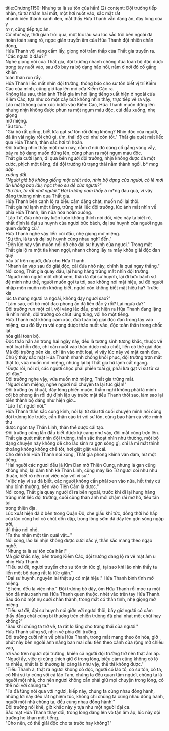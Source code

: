 title:Chương1150: Nhưng ta là sư tôn của hắn! (2)
content:
Đội trưởng tiếp nhận, từ từ nhắm hai mắt, một hơi nuốt vào, sắc mặt rất<br>nhanh biến thành xanh đen, mắt thấy Hứa Thanh vẫn đang ăn, đáy lòng của y<br>r*n r*, cũng tiếp tục ăn.<br>Cứ như vậy, thời gian trôi qua, một lúc lâu sau lúc sắc trời bên ngoài đã<br>hoàn toàn sáng rõ, ngọc giản truyền âm của Hứa Thanh đột nhiên chấn động,<br>Hứa Thanh vội vàng cầm lấy, giọng nói trầm thấp của Thất gia truyền ra.<br>"Các ngươi ở đâu?!"<br>Nghe giọng nói của Thất gia, đội trưởng nhanh chóng đưa toàn bộ độc dược<br>trong tay nuốt vào, sau đó bày ra bộ dạng hấp hối, nằm ở nơi đó cố gắng khiến<br>toàn thân run rẩy.<br>Hứa Thanh liếc mắt nhìn đội trưởng, thông báo cho sư tôn biết vị trí Kiếm<br>Các của mình, cũng giơ tay lên mở cửa Kiếm Các ra.<br>Không lâu sau, thân ảnh Thất gia im hơi lặng tiếng xuất hiện ở ngoài cửa<br>Kiếm Các, tựa như có một cây bút không nhìn thấy, trực tiếp vẽ ra vậy.<br>Lão mặt không cảm xúc bước vào Kiếm Các, Hứa Thanh muốn đứng lên<br>nhưng nhịn không được phun ra một ngụm máu độc, cúi đầu xuống, nhẹ giọng<br>mở miệng.<br>"Sư tôn..."<br>"Giả bộ rất giống, biết lừa gạt sư tôn rồi đúng không? Nhìn độc của ngươi,<br>đã ăn vài ngày rồi chứ gì, ừm, thái độ coi như còn tốt." Thất gia quét mắt liếc<br>qua Hứa Thanh, thần sắc hơi trì hoãn.<br>Đội trưởng nhìn thấy một màn này, nằm ở nơi đó cũng cố gắng vùng vẫy,<br>bày ra bộ dạng muốn đứng lên, cũng phun ra một ngụm máu độc.<br>Thất gia cười lạnh, đi qua bên người đội trưởng, nhịn không được đá một<br>cước, phịch một tiếng, đá đội trưởng từ trạng thái nằm thành ngồi, b* m*ng đập<br>xuống đất.<br>"Ngươi giả bộ không giống một chút nào, nhìn bộ dạng của ngươi, có lẽ mới<br>ăn không bao lâu, học theo sư đệ của ngươi?"<br>"Sư tôn, ta rất nhớ người." Đội trưởng cảm thấy b* m*ng đau quá, vì vậy<br>đáng thương nhìn qua Thất gia.<br>Hứa Thanh bên cạnh lộ ra biểu cảm đắng chát, muốn nói lại thôi.<br>Thất gia hừ lạnh một tiếng, trừng mắt liếc đội trưởng, lúc ánh mắt nhìn về<br>phía Hứa Thanh, lần nữa hòa hoãn xuống.<br>"Lão Tứ, đứa nhỏ này luôn luôn không thích nói dối, việc này ta biết rõ,<br>nhất định là đại sư huynh của ngươi bức bách, đại sư huynh của ngươi ngựa<br>quen đường cũ."<br>Hứa Thanh nghe vậy liền cúi đầu, nhẹ giọng mở miệng.<br>"Sư tôn, là ta và đại sư huynh cùng nhau nghĩ đến."<br>"Đến lúc này vẫn muốn nói đỡ cho đại sư huynh của ngươi." Trong mắt<br>Thất gia lộ ra một tia khen ngợi, nhanh chóng lấy ra mấy khỏa giải độc đan quý<br>báu từ trên người, đưa cho Hứa Thanh.<br>"Nhanh ăn vào sau đó giải độc, cái đứa nhỏ này, chính là quá ngay thẳng."<br>Nói xong, Thất gia quay đầu, lại hung hăng trừng mắt nhìn đội trưởng.<br>"Ngươi nhìn ngươi một chút xem, thân là đại sư huynh, lại đi bức bách sư<br>đệ mình như thế, ngươi muốn gọi ta tới, sao không nói mật hiệu, sư đệ ngươi<br>nhập môn muộn nên không biết, ngươi còn không biết mật hiệu hả? Trước kia<br>lúc ta mang ngươi ra ngoài, không dạy ngươi sao?"<br>"Làm sao, cởi bỏ một đạo phong ấn đã liền đắc ý rồi? Lại ngứa da?"<br>Đội trưởng run một cái, vội vàng lắc đầu, phát hiện ra Hứa Thanh đang lặng<br>lẽ nhìn mình, đội trường có chút lúng túng, vội ho một tiếng.<br>Hứa Thanh mặt không cảm xúc, đưa toàn bộ giải độc đan trong tay vào<br>miệng, sau đó lấy ra vài cọng dược thảo nuốt vào, độc toàn thân trong chốc lát<br>hóa giải toàn bộ.<br>Độc thảo hắn ăn trong hai ngày này, đều là tương sinh tương khắc, thuộc về<br>một loại hỗn độc, chỉ cần nuốt vào thảo dược mấu chốt, liền có thể giải độc.<br>Mà đội trưởng bên kia, chỉ ăn vào một loại, vì vậy lúc này vẻ mặt xanh đen.<br>Chú ý thấy sắc mặt Hứa Thanh nhanh chóng khôi phục, đội trưởng trợn mắt<br>thật to, vừa muốn mở miệng, nhưng lại bị Thất gia hừ lạnh cắt ngang.<br>"Được rồi, nói đi, các ngươi chọc phải phiền toái gì, phải lừa gạt vi sư từ xa<br>tới đây."<br>Đội trưởng nghe vậy, vừa muốn mở miệng, Thất gia trừng mắt.<br>"Ngươi câm miệng, nghe ngươi nói chuyện ta lại tức giận!"<br>Đội trưởng ủy khuất, đáy lòng phiền muộn, thầm nghĩ không phải là mình<br>cởi bỏ phong ấn rồi dự định lập uy trước mặt tiểu Thanh thôi sao, làm sao lại<br>biến thành bộ dáng như hiện giờ...<br>"Lão Tứ, ngươi nói."<br>Hứa Thanh thần sắc cung kính, nói lại từ đầu tới cuối chuyện mình nói cùng<br>đội trưởng lúc trước, cẩn thận cáo tri với sư tôn, cũng bao hàm cả việc mình thu<br>được ngón tay Thần Linh, thân thể được cải tạo.<br>Đội trưởng cũng lần đầu biết được kỹ càng như vậy, đôi mắt cũng trợn lên.<br>Thất gia quét mắt nhìn đội trưởng, thần sắc thoạt nhìn như thường, một bộ<br>dạng chuyện này không để cho lão sinh ra gợn sóng gì, chỉ là mí mắt thỉnh<br>thoảng không khống chế tốt, hơi giật giật vài cái.<br>Cho đến khi Hứa Thanh nói xong, Thất gia phong khinh vân đạm, hừ một<br>tiếng.<br>"Hai người các ngươi đều là Kim Đan mở Thiên Cung, nhưng lá gan cũng<br>không nhỏ, lại dám tính kế Thần Linh, cũng may lão Tứ ngươi coi như nhu<br>thuận, biết rõ nên nói việc này với vi sư."<br>"Việc này vi sư đã biết, các ngươi không cần phải xen vào nữa, hết thảy cứ<br>như bình thường, tiến vào Tiên Cấm là được."<br>Nói xong, Thất gia quay người đi ra bên ngoài, trước khi đi lại hung hăng<br>trừng mắt liếc đội trưởng, cuối cùng thân ảnh mới chậm rãi mơ hồ, tiêu tán tại<br>trong thiên địa.<br>Lúc xuất hiện đã ở bên trong Quận Đô, che giấu khí tức, đồng thời hô hấp<br>của lão cũng hơi có chút dồn dập, trong lòng sớm đã dấy lên gợn sóng ngập trời,<br>thì thào nói nhỏ.<br>"Ta thu nhận một tên quái vật..."<br>Nói xong, lão lại nhịn không được cười đắc ý, thần sắc mang theo ngạo<br>nghễ.<br>"Nhưng ta là sư tôn của hắn!"<br>Mà giờ khắc này, bên trong Kiếm Các, đội trưởng đang lộ ra vẻ mặt âm u<br>nhìn Hứa Thanh.<br>"Tiểu sư đệ, ngươi truyền cho sư tôn tin tức gì, tại sao khi lão nhìn thấy ta<br>liền một bộ dạng rất là tức giận."<br>"Đại sư huynh, nguyên lai thật sự có mật hiệu." Hứa Thanh bình tĩnh mở<br>miệng.<br>"E hèm, đều là việc nhỏ." Đội trưởng bò dậy, ôm Hứa Thanh rồi móc ra một<br>hòn đá màu xanh mà Hứa Thanh quen thuộc, nhét vào trên tay Hứa Thanh.<br>Sau đó nở một nụ cười chân thành, trong mắt có thân tình, nhẹ giọng mở<br>miệng.<br>"Tiểu sư đệ, đại sư huynh nói giỡn với ngươi thôi, bây giờ ngươi có cảm<br>thấy đắng chát cùng bi thương trên chiến trường đã phai nhạt một chút hay<br>không?"<br>"Sau khi chúng ta trở về, ta rất lo lắng cho trạng thái của ngươi."<br>Hứa Thanh sững sờ, nhìn về phía đội trưởng.<br>Đội trưởng cười nhìn về phía Hứa Thanh, trong mắt mang theo ôn hòa, giờ<br>phút này bên ngoài ánh nắng ban mai đầu tiên theo cánh cửa rộng mở chiếu vào,<br>rơi vào trên người đội trưởng, khiến cả người đội trưởng trở nên thật ấm áp.<br>"Ngươi ấy, việc gì cũng thích giữ ở trong lòng, biểu cảm cũng không có lộ<br>ra nhiều, nhất là bi thương lại càng là như vậy, thế thì không được."<br>"Tiểu Thanh à, thật ra ngươi không cô độc, ngươi có lão tổ, có sư tôn, có ta,<br>có Nhị sư tỷ cùng với cả lão Tam, chúng ta đều quan tâm ngươi, chúng ta là<br>người một nhà, cho nên ngươi không cần phải giữ mọi chuyện trong lòng, có<br>thể nói với chúng ta."<br>"Ta đã từng nói qua với ngươi, kiếp này, chúng ta cùng nhau đồng hành,<br>những lời này đều rất nghiêm túc, không chỉ chúng ta cùng nhau đồng hành,<br>người một nhà chúng ta, đều cùng nhau đồng hành!"<br>Đội trưởng nói khẽ, giờ khắc này y tựa như một người đại ca.<br>Sắc mặt Hứa Thanh thay đổi, trong lòng dâng lên vô tận ấm áp, lúc này đội<br>trưởng ho khan một tiếng.<br>"Cho nên, có thể giải độc cho ta trước hay không?"